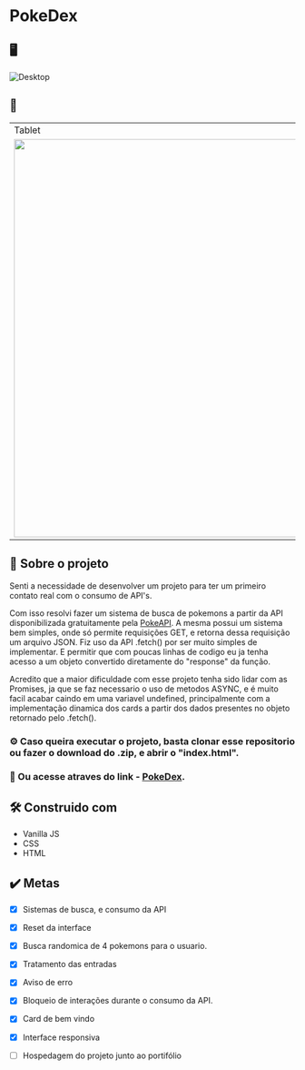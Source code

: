 # PokeDex
 
## 🖥️
![Desktop](readme-imgs/desktop.gif)

## 📱
<table>
  <tr>
    <td>Tablet</td>
     <td>Mobile Medium</td>
  </tr>
  <tr>
    <td valign="top"><img height="700px" width="auto" src="readme-imgs/tablet.gif"></td>
    <td valign="top"><img height="700px" width="auto" src="readme-imgs/mobile-m.gif"></td>
  </tr>
 </table>
 
 ## 📝 Sobre o projeto
 
 Senti a necessidade de desenvolver um projeto para ter um primeiro contato real com o consumo de API's.
 
 Com isso resolvi fazer um sistema de busca de pokemons a partir da API disponibilizada gratuitamente pela [PokeAPI](https://pokeapi.co).
 A mesma possui um sistema bem simples, onde só permite requisições GET, e retorna dessa requisição um arquivo JSON. Fiz uso da API .fetch() por
 ser muito simples de implementar. E permitir que com poucas linhas de codigo eu ja tenha acesso a um objeto convertido diretamente do "response" da
 função.
 
 Acredito que a maior dificuldade com esse projeto tenha sido lidar com as Promises, ja que se faz necessario o uso de metodos ASYNC, e é muito facil
 acabar caindo em uma variavel undefined, principalmente com a implementação dinamica dos cards a partir dos dados presentes no objeto retornado pelo
 .fetch().
 
 ### ⚙️ Caso queira executar o projeto, basta clonar esse repositorio ou fazer o download do .zip, e abrir o "index.html". 
 ### 🔗 Ou acesse atraves do link - [PokeDex](https://luan-sabino.github.io/PokeDex/).
 
 ## 🛠️ Construido com
 * Vanilla JS
 * CSS
 * HTML

 ## ✔️ Metas
 - [x] Sistemas de busca, e consumo da API
 - [x] Reset da interface
 - [x] Busca randomica de 4 pokemons para o usuario.
 - [x] Tratamento das entradas
 - [x] Aviso de erro
 - [x] Bloqueio de interações durante o consumo da API.
 - [x] Card de bem vindo
 - [x] Interface responsiva
 - [ ] Hospedagem do projeto junto ao portifólio
 

